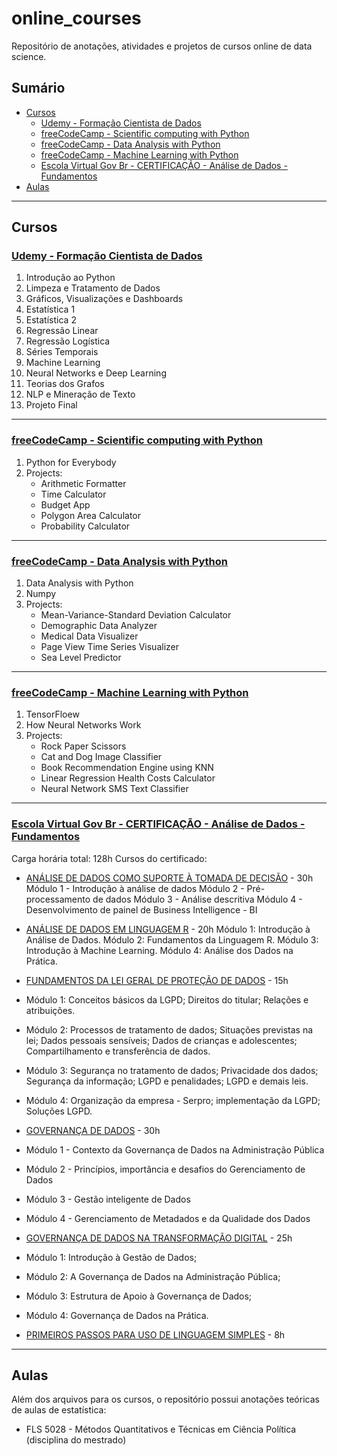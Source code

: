 # online_courses

Repositório de anotações, atividades e projetos de cursos online de data science.

## Sumário

- [Cursos](#cursos)
  - [Udemy - Formação Cientista de Dados](#udemy---formação-cientista-de-dados)
  - [freeCodeCamp - Scientific computing with Python](#freecodecamp---scientific-computing-with-python)
  - [freeCodeCamp - Data Analysis with Python](#freecodecamp---data-analysis-with-python)
  - [freeCodeCamp - Machine Learning with Python](#freecodecamp---machine-learning-with-python)
  - [Escola Virtual Gov Br - CERTIFICAÇÃO - Análise de Dados - Fundamentos](#escola-virtual-gov-br---certificação---análise-de-dados---fundamentos)
- [Aulas](#aulas)

---

## Cursos

### [Udemy - Formação Cientista de Dados](https://www.udemy.com/course/cientista-de-dados/)

1. Introdução ao Python
2. Limpeza e Tratamento de Dados
3. Gráficos, Visualizações e Dashboards
4. Estatística 1
5. Estatística 2
6. Regressão Linear
7. Regressão Logística
8. Séries Temporais
9. Machine Learning
10. Neural Networks e Deep Learning
11. Teorias dos Grafos
12. NLP e Mineração de Texto
13. Projeto Final

---

### [freeCodeCamp - Scientific computing with Python](https://www.freecodecamp.org/learn/scientific-computing-with-python/)

1. Python for Everybody
2. Projects:
    - Arithmetic Formatter
    - Time Calculator
    - Budget App
    - Polygon Area Calculator
    - Probability Calculator

---

### [freeCodeCamp - Data Analysis with Python](https://www.freecodecamp.org/learn/data-analysis-with-python/)

1. Data Analysis with Python
2. Numpy
3. Projects:
    - Mean-Variance-Standard Deviation Calculator
    - Demographic Data Analyzer
    - Medical Data Visualizer
    - Page View Time Series Visualizer
    - Sea Level Predictor

---

### [freeCodeCamp - Machine Learning with Python](https://www.freecodecamp.org/learn/machine-learning-with-python/)

1. TensorFloew
2. How Neural Networks Work
3. Projects:
    - Rock Paper Scissors
    - Cat and Dog Image Classifier
    - Book Recommendation Engine using KNN
    - Linear Regression Health Costs Calculator
    - Neural Network SMS Text Classifier

---

### [Escola Virtual Gov Br - CERTIFICAÇÃO - Análise de Dados - Fundamentos](https://www.escolavirtual.gov.br/certificacao/84)

Carga horária total: 128h
Cursos do certificado:

- [ANÁLISE DE DADOS COMO SUPORTE À TOMADA DE DECISÃO](https://www.escolavirtual.gov.br/curso/406) - 30h
Módulo 1 - Introdução à análise de dados
Módulo 2 - Pré-processamento de dados
Módulo 3 - Análise descritiva
Módulo 4 - Desenvolvimento de painel de Business Intelligence - BI

- [ANÁLISE DE DADOS EM LINGUAGEM R](https://www.escolavirtual.gov.br/curso/325) - 20h
Módulo 1: Introdução à Análise de Dados.
Módulo 2: Fundamentos da Linguagem R.
Módulo 3: Introdução à Machine Learning.
Módulo 4: Análise dos Dados na Prática.

- [FUNDAMENTOS DA LEI GERAL DE PROTEÇÃO DE DADOS](https://www.escolavirtual.gov.br/curso/603) - 15h
- Módulo 1: Conceitos básicos da LGPD; Direitos do titular; Relações e atribuições.
- Módulo 2: Processos de tratamento de dados; Situações previstas na lei; Dados pessoais sensíveis; Dados de crianças e adolescentes; Compartilhamento e transferência de dados.
- Módulo 3: Segurança no tratamento de dados; Privacidade dos dados; Segurança da informação; LGPD e penalidades; LGPD e demais leis.
- Módulo 4: Organização da empresa - Serpro; implementação da LGPD; Soluções LGPD.

- [GOVERNANÇA DE DADOS](https://www.escolavirtual.gov.br/curso/270) - 30h
- Módulo 1 - Contexto da Governança de Dados na Administração Pública
- Módulo 2 - Princípios, importância e desafios do Gerenciamento de Dados
- Módulo 3 - Gestão inteligente de Dados
- Módulo 4 - Gerenciamento de Metadados e da Qualidade dos Dados

- [GOVERNANÇA DE DADOS NA TRANSFORMAÇÃO DIGITAL](https://www.escolavirtual.gov.br/curso/536) - 25h
- Módulo 1: Introdução à Gestão de Dados;
- Módulo 2: A Governança de Dados na Administração Pública;
- Módulo 3: Estrutura de Apoio à Governança de Dados;
- Módulo 4: Governança de Dados na Prática.

- [PRIMEIROS PASSOS PARA USO DE LINGUAGEM SIMPLES](https://www.escolavirtual.gov.br/curso/315) - 8h

---

## Aulas

Além dos arquivos para os cursos, o repositório possui anotações teóricas de aulas de estatística:

- FLS 5028 - Métodos Quantitativos e Técnicas em Ciência Política (disciplina do mestrado)
